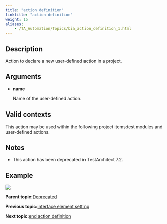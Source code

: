 ```yaml
--- 
title: "action definition"
linktitle: "action definition"
weight: 15
aliases: 
    - /TA_Automation/Topics/bia_action_definition_1.html
---
```


## Description

Action to declare a new user-defined action in a project.

## Arguments

-   **name**

    Name of the user-defined action.


## Valid contexts

This action may be used within the following project items:test modules and user-defined actions.

## Notes

-   This action has been deprecated in TestArchitect 7.2.

## Example

![](/images//Images/bia_action_definition_pgm.png)

**Parent topic:**[Deprecated](/TA_Automation/Topics/bia_Deprecated.html)

**Previous topic:**[interface element setting](/TA_Automation/Topics/bia_interface_element_setting.html)

**Next topic:**[end action definition](/TA_Automation/Topics/bia_end_action_definition.html)

